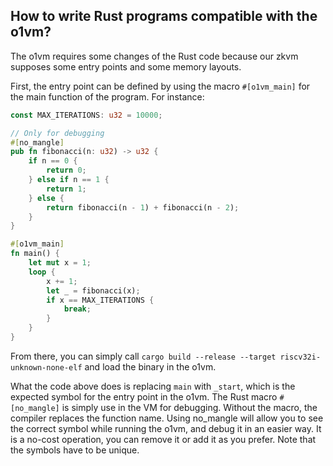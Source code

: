 ## How to write Rust programs compatible with the o1vm?

The o1vm requires some changes of the Rust code because our zkvm supposes some
entry points and some memory layouts.

First, the entry point can be defined by using the macro `#[o1vm_main]` for the
main function of the program. For instance:

```rust
const MAX_ITERATIONS: u32 = 10000;

// Only for debugging
#[no_mangle]
pub fn fibonacci(n: u32) -> u32 {
    if n == 0 {
        return 0;
    } else if n == 1 {
        return 1;
    } else {
        return fibonacci(n - 1) + fibonacci(n - 2);
    }
}

#[o1vm_main]
fn main() {
    let mut x = 1;
    loop {
        x += 1;
        let _ = fibonacci(x);
        if x == MAX_ITERATIONS {
            break;
        }
    }
}
```

From there, you can simply call `cargo build --release --target
riscv32i-unknown-none-elf` and load the binary in the o1vm.

What the code above does is replacing `main` with `_start`, which is the
expected symbol for the entry point in the o1vm.
The Rust macro `#[no_mangle]` is simply use in the VM for debugging. Without the
macro, the compiler replaces the function name. Using no_mangle will allow you
to see the correct symbol while running the o1vm, and debug it in an easier way.
It is a no-cost operation, you can remove it or add it as you prefer. Note that
the symbols have to be unique.
